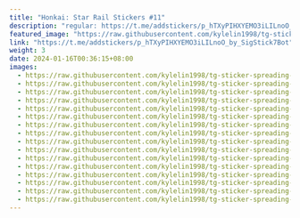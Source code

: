 ```yaml
---
title: "Honkai: Star Rail Stickers #11"
description: "regular: https://t.me/addstickers/p_hTXyPIHXYEMO3iLILnoO_by_SigStick7Bot"
featured_image: "https://raw.githubusercontent.com/kylelin1998/tg-sticker-spreading-worldwide-images/main/img/915e00d7-a525-4074-a169-d9d78ac9fb2c.jpg"
link: "https://t.me/addstickers/p_hTXyPIHXYEMO3iLILnoO_by_SigStick7Bot"
weight: 3
date: 2024-01-16T00:36:15+08:00
images:
  - https://raw.githubusercontent.com/kylelin1998/tg-sticker-spreading-worldwide-images/main/img/915e00d7-a525-4074-a169-d9d78ac9fb2c.jpg
  - https://raw.githubusercontent.com/kylelin1998/tg-sticker-spreading-worldwide-images/main/img/8e20662c-3f69-47c6-a31c-82ff91c18d58.jpg
  - https://raw.githubusercontent.com/kylelin1998/tg-sticker-spreading-worldwide-images/main/img/250e72b0-1b7b-4bde-af15-44a9ac09d63d.jpg
  - https://raw.githubusercontent.com/kylelin1998/tg-sticker-spreading-worldwide-images/main/img/bdba1464-a1f4-4a49-968a-a83317356a41.jpg
  - https://raw.githubusercontent.com/kylelin1998/tg-sticker-spreading-worldwide-images/main/img/cae243e5-4204-4f65-ace6-a32e65dd0a84.jpg
  - https://raw.githubusercontent.com/kylelin1998/tg-sticker-spreading-worldwide-images/main/img/7c35c102-8f0c-40bd-84bf-8cdc136c44a5.jpg
  - https://raw.githubusercontent.com/kylelin1998/tg-sticker-spreading-worldwide-images/main/img/c364ef65-66e6-432b-a27b-b46393bbe003.jpg
  - https://raw.githubusercontent.com/kylelin1998/tg-sticker-spreading-worldwide-images/main/img/d26949c7-dcc1-4646-957d-b9e9cd0bd402.jpg
  - https://raw.githubusercontent.com/kylelin1998/tg-sticker-spreading-worldwide-images/main/img/ff8764a1-d5cb-4a37-91e3-331df9d5bf74.jpg
  - https://raw.githubusercontent.com/kylelin1998/tg-sticker-spreading-worldwide-images/main/img/1f7b029a-7a6d-45d5-905d-891ca6b6cc9f.jpg
  - https://raw.githubusercontent.com/kylelin1998/tg-sticker-spreading-worldwide-images/main/img/82a6209a-ba52-4523-afdd-eac88953b337.jpg
  - https://raw.githubusercontent.com/kylelin1998/tg-sticker-spreading-worldwide-images/main/img/e5cfe6ac-0440-44bb-b02d-35f2c2002a24.jpg
  - https://raw.githubusercontent.com/kylelin1998/tg-sticker-spreading-worldwide-images/main/img/fc968531-1b51-478d-96b2-997299ffa325.jpg
  - https://raw.githubusercontent.com/kylelin1998/tg-sticker-spreading-worldwide-images/main/img/d6bc91e6-ef4e-4f10-b38e-f2d9d91a2455.jpg
  - https://raw.githubusercontent.com/kylelin1998/tg-sticker-spreading-worldwide-images/main/img/ee37867a-c349-4f71-91d0-5d167fb62ef3.jpg
  - https://raw.githubusercontent.com/kylelin1998/tg-sticker-spreading-worldwide-images/main/img/5884efb0-735d-4ed4-a320-551b7db6ac5a.jpg
---
```

